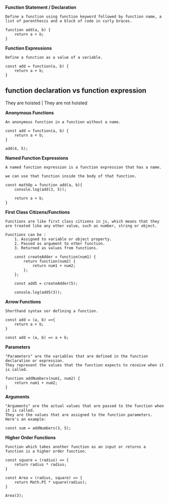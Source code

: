 **Function Statement / Declaration**

    Define a function using function keyword followed by function name, a list of parenthesis and a block of code in curly braces.
    
    function add(a, b) {
        return a + b;
    }


**Function Expressions**

    Define a function as a value of a variable. 
    
    const add = function(a, b) {
        return a + b;
    }
    
    
**function declaration                   vs               function expression**
-------------------------------------------------------------------------------------------

  They are hoisted                        |               They are not hoisted
  

**Anonymous Functions**

    An anonymous function in a function without a name.
    
    const add = function(a, b) {
        return a + b;
    }
    
    add(4, 5);
    
    
**Named Function Expressions**

    A named function expression is a function expression that has a name.
    
    we can use that function inside the body of that function.
    
    const mathOp = function add(a, b){
        console.log(add(3, 5));
        
        return a + b;
    }
    
    
**First Class Citizens/Functions**

    Functions are like first class citizens in js, which means that they are treated like any other value, such as number, string or object.
    
    Functions can be : 
        1. Assigned to variable or object property.
        2. Passed as argument to other function.
        3. Returned as values from functions.
        
        const createAdder = function(num1) {
            return function(num2) {
                return num1 + num2;
            };
        };

        const add5 = createAdder(5);

        console.log(add5(3)); 
    

**Arrow Functions**
    
    Shorthand syntax sor defining a function.
    
    const add = (a, b) =>{
        return a + b;
    }
    
    const add = (a, b) => a + b;
    

**Parameters**

    "Parameters" are the variables that are defined in the function declaration or expression. 
    They represent the values that the function expects to receive when it is called. 
    
    function addNumbers(num1, num2) {
        return num1 + num2;
    }
    

**Arguments**

    "Arguments" are the actual values that are passed to the function when it is called. 
    They are the values that are assigned to the function parameters. Here's an example:
    
    const sum = addNumbers(3, 5);
    

**Higher Order Functions**

    Function which takes another function as an input or returns a function is a higher order function.
    
    const square = (radius) => {
        return radius * radius;
    }
    
    const Area = (radius, square) => {
        return Math.PI * square(radius);
    }
    
    Area(3);